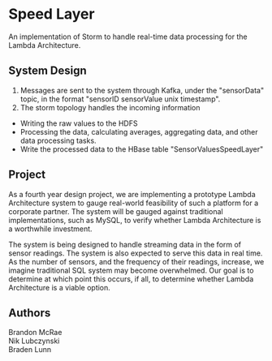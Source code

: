 # Speed Layer 
 
An implementation of Storm to handle real-time data processing for the Lambda Architecture.

## System Design

1. Messages are sent to the system through Kafka, under the "sensorData" topic, in the format "sensorID sensorValue unix timestamp".
2. The storm topology handles the incoming information
  * Writing the raw values to the HDFS
  * Processing the data, calculating averages, aggregating data, and other data processing tasks.
  * Write the processed data to the HBase table "SensorValuesSpeedLayer"

## Project

As a fourth year design project, we are implementing a prototype Lambda Architecture system to gauge real-world feasibility of such a platform for a corporate partner. The system will be gauged against traditional implementations, such as MySQL, to verify whether Lambda Architecture is a worthwhile investment.

The system is being designed to handle streaming data in the form of sensor readings.  The system is also expected to serve this data in real time. As the number of sensors, and the frequency of their readings, increase, we imagine traditional SQL system may become overwhelmed. Our goal is to determine at which point this occurs, if all, to determine whether Lambda Architecture is a viable option.


## Authors
Brandon McRae  
Nik Lubczynski  
Braden Lunn  
